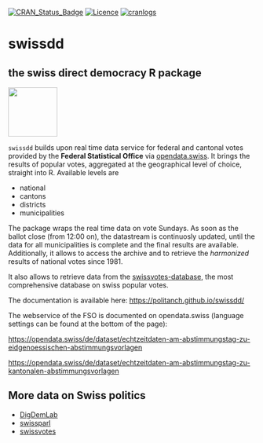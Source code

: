 [![CRAN_Status_Badge](http://www.r-pkg.org/badges/version/swissdd)](https://cran.r-project.org/package=swissdd)
[![Licence](https://img.shields.io/badge/licence-GPL--2-blue.svg)](https://www.gnu.org/licenses/gpl-2.0.en.html)
[![cranlogs](https://cranlogs.r-pkg.org/badges/grand-total/swissdd)](http://cran.rstudio.com/web/packages/swissdd/index.html)

# swissdd

## the swiss direct democracy R package
<p align="left">
<img src="https://raw.githubusercontent.com/politanch/swissdd/master/pkgdown/swissdd_sticker.png" alt="" width="100"/>


`swissdd` builds upon real time data service for federal and cantonal votes provided by the __Federal Statistical Office__ via [opendata.swiss](https://opendata.swiss/de/). It brings the results of popular votes, aggregated at the geographical level of choice, straight into R. Available levels are 

* national
* cantons
* districts
* municipalities

The package wraps the real time data on vote Sundays. As soon as the ballot close (from 12:00 on), the datastream is continuosly updated, until the data for all municipalities is complete and the final results are available. Additionally, it allows to access the archive and to retrieve the *harmonized* results of national votes since 1981.

It also allows to retrieve data from the [swissvotes-database](https://swissvotes.ch/page/home), the most  comprehensive database on swiss popular votes.

The documentation is available here: https://politanch.github.io/swissdd/

The webservice of the FSO is documented on opendata.swiss (language settings can be found at the bottom of the page):

https://opendata.swiss/de/dataset/echtzeitdaten-am-abstimmungstag-zu-eidgenoessischen-abstimmungsvorlagen

https://opendata.swiss/de/dataset/echtzeitdaten-am-abstimmungstag-zu-kantonalen-abstimmungsvorlagen

## More data on Swiss politics 
- [DigDemLab](https://digdemlab.io/)  
- [swissparl](https://github.com/zumbov2/swissparl)
- [swissvotes](https://swissvotes.ch/)
